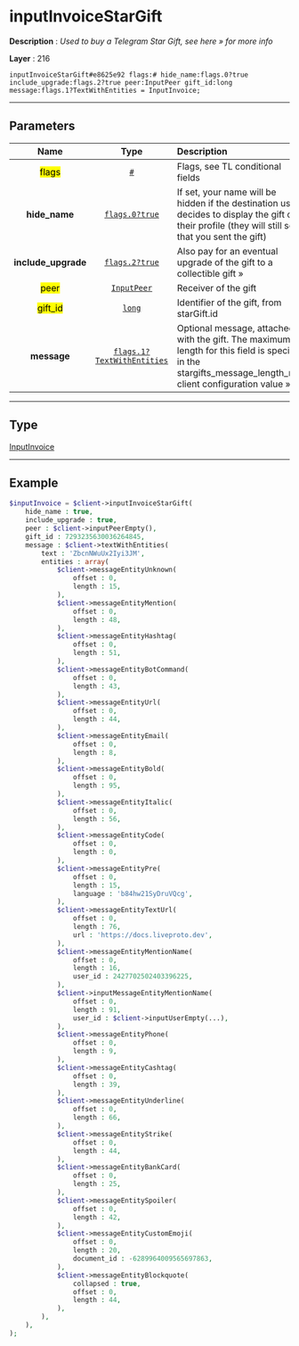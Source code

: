 # inputInvoiceStarGift

**Description** : *Used to buy a Telegram Star Gift, see here &raquo; for more info*

**Layer** : 216

```tl
inputInvoiceStarGift#e8625e92 flags:# hide_name:flags.0?true include_upgrade:flags.2?true peer:InputPeer gift_id:long message:flags.1?TextWithEntities = InputInvoice;
```

---

## Parameters

| Name | Type | Description |
| :---: | :---: | :--- |
| <mark>flags</mark> | [`#`](type/#) | Flags, see TL conditional fields |
| **hide_name** | [`flags.0?true`](type/true) | If set, your name will be hidden if the destination user decides to display the gift on their profile (they will still see that you sent the gift) |
| **include_upgrade** | [`flags.2?true`](type/true) | Also pay for an eventual upgrade of the gift to a collectible gift » |
| <mark>peer</mark> | [`InputPeer`](type/InputPeer) | Receiver of the gift |
| <mark>gift_id</mark> | [`long`](type/long) | Identifier of the gift, from starGift.id |
| **message** | [`flags.1?TextWithEntities`](type/TextWithEntities) | Optional message, attached with the gift. The maximum length for this field is specified in the stargifts_message_length_max client configuration value » |

---

## Type

[InputInvoice](type/InputInvoice)

---

## Example

```php
$inputInvoice = $client->inputInvoiceStarGift(
	hide_name : true,
	include_upgrade : true,
	peer : $client->inputPeerEmpty(),
	gift_id : 7293235630036264845,
	message : $client->textWithEntities(
		text : 'ZbcnNWuUx2Iyi3JM',
		entities : array(
			$client->messageEntityUnknown(
				offset : 0,
				length : 15,
			),
			$client->messageEntityMention(
				offset : 0,
				length : 48,
			),
			$client->messageEntityHashtag(
				offset : 0,
				length : 51,
			),
			$client->messageEntityBotCommand(
				offset : 0,
				length : 43,
			),
			$client->messageEntityUrl(
				offset : 0,
				length : 44,
			),
			$client->messageEntityEmail(
				offset : 0,
				length : 8,
			),
			$client->messageEntityBold(
				offset : 0,
				length : 95,
			),
			$client->messageEntityItalic(
				offset : 0,
				length : 56,
			),
			$client->messageEntityCode(
				offset : 0,
				length : 0,
			),
			$client->messageEntityPre(
				offset : 0,
				length : 15,
				language : 'b84hw21SyDruVQcg',
			),
			$client->messageEntityTextUrl(
				offset : 0,
				length : 76,
				url : 'https://docs.liveproto.dev',
			),
			$client->messageEntityMentionName(
				offset : 0,
				length : 16,
				user_id : 2427702502403396225,
			),
			$client->inputMessageEntityMentionName(
				offset : 0,
				length : 91,
				user_id : $client->inputUserEmpty(...),
			),
			$client->messageEntityPhone(
				offset : 0,
				length : 9,
			),
			$client->messageEntityCashtag(
				offset : 0,
				length : 39,
			),
			$client->messageEntityUnderline(
				offset : 0,
				length : 66,
			),
			$client->messageEntityStrike(
				offset : 0,
				length : 44,
			),
			$client->messageEntityBankCard(
				offset : 0,
				length : 25,
			),
			$client->messageEntitySpoiler(
				offset : 0,
				length : 42,
			),
			$client->messageEntityCustomEmoji(
				offset : 0,
				length : 20,
				document_id : -6289964009565697863,
			),
			$client->messageEntityBlockquote(
				collapsed : true,
				offset : 0,
				length : 44,
			),
		),
	),
);
```